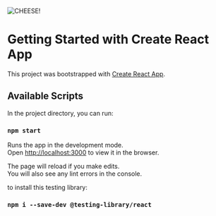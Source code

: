 ![CHEESE!](D:\2021_kurs_reacta\tydzien_5\TDD\kr14\roman\romanC.png)

# Getting Started with Create React App

This project was bootstrapped with [Create React App](https://github.com/facebook/create-react-app).

## Available Scripts

In the project directory, you can run:

### `npm start`

Runs the app in the development mode.\
Open [http://localhost:3000](http://localhost:3000) to view it in the browser.

The page will reload if you make edits.\
You will also see any lint errors in the console.

to install this testing library:

### `npm i --save-dev @testing-library/react`
